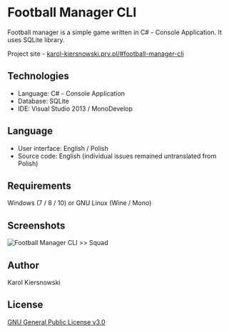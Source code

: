 Football Manager CLI
====================
Football manager is a simple game written in C# - Console Application. It uses SQLite library.

Project site - [karol-kiersnowski.prv.pl/#football-manager-cli](http://karol-kiersnowski.prv.pl/#football-manager-cli)

Technologies
------------
* Language: C# - Console Application
* Database: SQLite
* IDE: Visual Studio 2013 / MonoDevelop

Language
--------
* User interface: English / Polish
* Source code: English (individual issues remained untranslated from Polish)

Requirements
------------
Windows (7 / 8 / 10) or GNU Linux (Wine / Mono)

Screenshots
-----------
![Football Manager CLI >> Squad](http://karol-kiersnowski.prv.pl/projects/football-manager-cli.png)

Author
------
Karol Kiersnowski

License
-------
[GNU General Public License v3.0](https://github.com/kargol92/football-manager-cli/blob/master/LICENSE)
